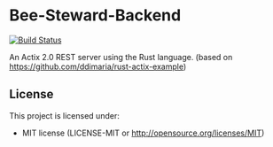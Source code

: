 # Bee-Steward-Backend

[![Build Status](https://travis-ci.com/EarthLedger/bee-steward-backend.svg?branch=master)](https://travis-ci.com/EarthLedger/bee-steward-backend)

An Actix 2.0 REST server using the Rust language. (based on https://github.com/ddimaria/rust-actix-example)

## License

This project is licensed under:

- MIT license (LICENSE-MIT or http://opensource.org/licenses/MIT)

